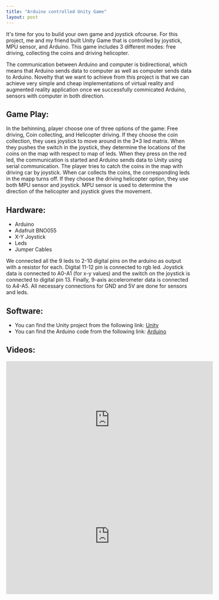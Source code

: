 ```yaml
---
title: "Arduino controlled Unity Game"
layout: post
---
```


It's time for you to build your own game and joystick ofcourse. For this project, me and my friend built Unity Game that is controlled by joystick, MPU sensor, and Arduino. This game includes 3 different modes: free driving, collecting the coins and driving helicopter.


The communication between Arduino and computer is bidirectional, which means that Arduino sends data to computer as well as computer sends data to Arduino. Novelty that we want to achieve from this project is that we can achieve very simple and cheap implementations of virtual reality and augmented reality application once we successfully commicated Arduino, sensors with computer in both direction.

## Game Play:

In the behinning, player choose one of three options of the game: Free driving, Coin collecting, and Helicopter driving. If they choose the coin collection, they uses joystick to move around in the 3*3 led matrix. When they pushes the switch in the joystick, they determine the locations of the coins on the map with respect to map of leds. When they press on the red led, the communication is started and Arduino sends data to Unity using serial communication. The player tries to catch the coins in the map with driving car by joystick. When car collects the coins, the corresponding leds in the mapp turns off. If they choose the driving helicopter option, they use both MPU sensor and joystick. MPU sensor is used to determine the direction of the helicopter and joystick gives the movement. 

## Hardware:

- Arduino
- Adafruit BNO055 
- X-Y Joystick
- Leds
- Jumper Cables

We connected all the 9 leds to 2-10 digital pins on the arduino as output with a resistor for each. Digital 11-12 pin is connected to rgb led. Joystick data is connected to A0-A1 (for x-y values) and the switch on the joystick is connected to digital pin 13. Finally, 9-axis accelerometer data is connected to A4-A5. All necessary connections for GND and 5V are done for sensors and leds. 

## Software:

- You can find the Unity project from the following link: [Unity]()
- You can find the Arduino code from the following link: [Arduino](https://drive.google.com/file/d/1HiJcFdxNFYRmZIJlnGq5p45u66svs1Hc/view?usp=sharing)

## Videos:

<iframe width="560" height="315" src="https://www.youtube.com/embed/pQyqaxi_bWM" title="YouTube video player" frameborder="0" allow="accelerometer; autoplay; clipboard-write; encrypted-media; gyroscope; picture-in-picture" allowfullscreen></iframe>

<iframe width="560" height="315" src="https://www.youtube.com/embed/B_L4jwcuVuA" title="YouTube video player" frameborder="0" allow="accelerometer; autoplay; clipboard-write; encrypted-media; gyroscope; picture-in-picture" allowfullscreen></iframe>



